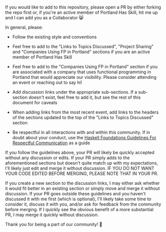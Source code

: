 If you would like to add to this repository, please open a PR by either forking
the repo first or, if you're an active member of Portland Has Skill, hit me up
and I can add you as a Collaborator 😸

In general, please:

  - Follow the existing style and conventions

  - Feel free to add to the "Links to Topics Discussed", "Project Sharing" and
    "Companies Using FP in Portland" sections if you are an active member of
    Portland Has Skill

  - Feel free to add to the "Companies Using FP in Portland" section if you
    are associated with a company that uses functional programming in Portland
    that would appreciate our visibility. Please consider attending an event or
    reaching out to say hi!

  - Add discussion links under the appropriate sub-sections. If a sub-section
    doesn't exist, feel free to add it, but see the rest of this document for
    caveats

  - When adding links from the most recent event, add links to the headers of
    the sections updated to the top of the "Links to Topics Discussed" section

  - Be respectful in all interactions with and within this community. If in
    doubt about your conduct, use the [Haskell Foundations Guidelines For
    Respectful Communication](https://haskell.foundation/guidelines-for-respectful-communication/)
    as a guide

If you follow the guidelines above, your PR will likely be quickly accepted
without any discussion or edits. If your PR simply adds to the aforementioned
sections but doesn't quite match up with my expectations, I'll likely just edit
and merge it without discussion. IF YOU DO NOT WANT YOUR CODE EDITED BEFORE
MERGING, PLEASE NOTE THAT IN YOUR PR.

If you create a new section to the discussion links, I may either ask whether
it would fit better in an existing section or simply move and merge it without
discussion. If your PR goes outside these guidelines and you haven't discussed
it with me first (which is optional), I'll likely take some time to consider
it, discuss it with you, and/or ask for feedback from the community before
merging. If I quickly see the obvious benefit of a more substantial PR, I may
merge it quickly without discussion.

Thank you for being a part of our community! 💙
